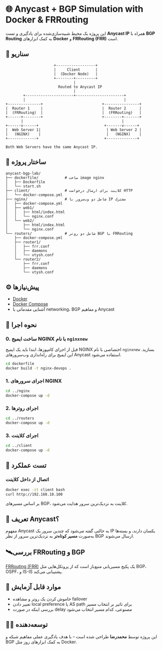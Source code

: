 # 🌐 Anycast + BGP Simulation with Docker & FRRouting

این پروژه یک محیط شبیه‌سازی‌شده برای یادگیری و تست **Anycast IP** همراه با **BGP Routing** به کمک ابزارهای **Docker** و **FRRouting (FRR)** است.

## 🧩 سناریو

```
                      +------------------+
                      |     Client       |
                      |  (Docker Node)   |
                      +--------+---------+
                               |
                        Routed to Anycast IP
                               |
        +----------------------+----------------------+
        |                                             |
+---------------+                           +----------------+
|  Router 1     |                           |  Router 2      |
|  (FRRouting)  |                           |  (FRRouting)   |
+------+--------+                           +--------+-------+
       |                                             |
+------v------+                              +-------v------+
|  Web Server 1|                              | Web Server 2 |
|   (NGINX)    |                              |   (NGINX)    |
+-------------+                              +--------------+

Both Web Servers have the same Anycast IP.
```

## 📁 ساختار پروژه

```
anycast-bgp-lab/
├── dockerfile/            # ساخت image nginx
│   ├── Dockerfile
│   └── start.sh
├── client/                # کلاینت برای ارسال درخواست HTTP
│   └── docker-compose.yml
├── nginx/                 # شامل دو وب‌سرور با IP مشترک
│   ├── docker-compose.yml
│   ├── web1/
│   │   ├── html/index.html
│   │   └── nginx.conf
│   └── web2/
│       ├── html/index.html
│       └── nginx.conf
└── routers/               # شامل دو روتر BGP با FRRouting
    ├── docker-compose.yml
    ├── router1/
    │   ├── frr.conf
    │   ├── daemons
    │   └── vtysh.conf
    └── router2/
        ├── frr.conf
        ├── daemons
        └── vtysh.conf
```

## ⚙️ پیش‌نیازها

- [Docker](https://www.docker.com/)
- [Docker Compose](https://docs.docker.com/compose/)
- آشنایی مقدماتی با networking، BGP و مفاهیم Anycast

## 🚀 نحوه اجرا

### 0. ساخت ایمیج NGINX با نام `nginxnew`

قبل از اجرای کامپوز‌ها، ابتدا باید یک ایمیج NGINX اختصاصی با نام `nginxnew` بسازید. این ایمیج برای راه‌اندازی وب‌سرورهای Anycast استفاده می‌شود.

```bash
cd dockerfile
docker build -t nginx-devops .
```

### 1. اجرای سرورهای NGINX

```bash
cd ../nginx
docker-compose up -d
```



### 2. اجرای روترها


```bash
cd ../routers
docker-compose up -d
```


### 3. اجرای کلاینت

```bash
cd ../client
docker-compose up -d
```

## 🧪 تست عملکرد

### اتصال از داخل کلاینت

```bash
docker exec -it client bash
curl http://192.168.10.100
```

بر اساس مسیرهای BGP، کلاینت به نزدیک‌ترین سرور هدایت می‌شود.

## 📡 تعریف Anycast؟

مفهوم Anycast به حالتی گفته می‌شود که چندین سرور یک IP یکسان دارند، و بسته‌ها به‌صورت **مسیر کوتاه‌تر** به نزدیک‌ترین سرور از نظر BGP ارسال می‌شوند.


## 🛰️بررسی  FRRouting و BGP

[FRRouting (FRR)](https://frrouting.org/) 
یک پکیج مسیریابی منبع‌باز است که از پروتکل‌هایی مثل BGP، OSPF، و IS-IS پشتیبانی می‌کند.

## 🧠 موارد قابل آزمایش

- خاموش کردن یک روتر و مشاهده failover
- تغییر دادن local preference یا AS path برای تاثیر بر انتخاب مسیر
- بررسی اینکه در صورت delay مصنوعی، کدام مسیر انتخاب می‌شود


## 👨‍💻 توسعه‌دهنده

این پروژه توسط **محمدرضا** طراحی شده است – با هدف یادگیری عملی مفاهیم شبکه و BGP به کمک ابزارهای روز مثل Docker.
